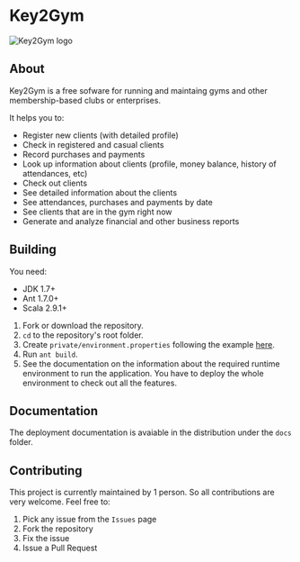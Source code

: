 # Key2Gym

![Key2Gym logo](https://raw.github.com/equalsdanny/key2gym/develop/client/src/org/key2gym/client/resources/logo-wide.png)

## About
Key2Gym is a free sofware for running and maintaing gyms and other membership-based clubs or enterprises.

It helps you to:
* Register new clients (with detailed profile)
* Check in registered and casual clients
* Record purchases and payments
* Look up information about clients (profile, money balance, history of attendances, etc)
* Check out clients
* See detailed information about the clients
* See attendances, purchases and payments by date
* See clients that are in the gym right now
* Generate and analyze financial and other business reports

## Building

You need:
* JDK 1.7+
* Ant 1.7.0+
* Scala 2.9.1+

1. Fork or download the repository.
2. `cd` to the repository's root folder.
3. Create `private/environment.properties` following the example [here](https://gist.github.com/4153536).
4. Run `ant build`.
5. See the documentation on the information about the required runtime environment to run the application. You have to deploy the whole environment to check out all the features.

## Documentation

The deployment documentation is avaiable in the distribution under the `docs` folder.

## Contributing

This project is currently maintained by 1 person. So all contributions are very welcome.
Feel free to:

1. Pick any issue from the `Issues` page
2. Fork the repository
3. Fix the issue
4. Issue a Pull Request
